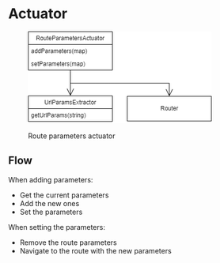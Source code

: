 # Actuator

<figure><img src="../../../.gitbook/assets/route_actuator.drawio.png" alt=""><figcaption><p>Route parameters actuator</p></figcaption></figure>

## Flow

When adding parameters:

* Get the current parameters
* Add the new ones
* Set the parameters

When setting the parameters:

* Remove the route parameters
* Navigate to the route with the new parameters
